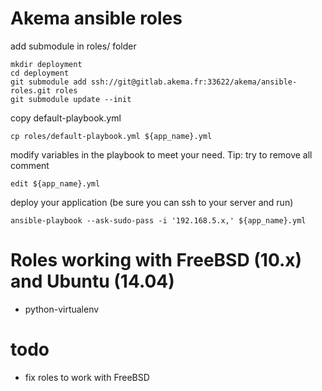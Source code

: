 # Akema ansible roles

add submodule in roles/ folder

    mkdir deployment
    cd deployment
    git submodule add ssh://git@gitlab.akema.fr:33622/akema/ansible-roles.git roles
    git submodule update --init

copy default-playbook.yml

    cp roles/default-playbook.yml ${app_name}.yml
    
modify variables in the playbook to meet your need. Tip: try to remove all comment

    edit ${app_name}.yml

deploy your application (be sure you can ssh to your server and run)

    ansible-playbook --ask-sudo-pass -i '192.168.5.x,' ${app_name}.yml
    
# Roles working with FreeBSD (10.x) and Ubuntu (14.04)

  * python-virtualenv

# todo

  * fix roles to work with FreeBSD


  